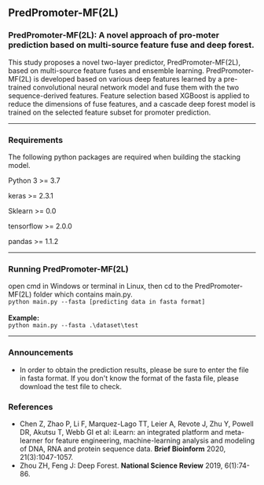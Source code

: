 ## PredPromoter-MF(2L)



### PredPromoter-MF(2L): A novel approach of pro-moter prediction based on multi-source feature fuse and deep forest.
This study proposes a novel two-layer predictor, PredPromoter-MF(2L), based on multi-source feature fuses and ensemble learning. PredPromoter-MF(2L) is developed based on various deep features learned by a pre-trained convolutional neural network model and fuse them with the two sequence-derived features. Feature selection based XGBoost is applied to reduce the dimensions of fuse features, and a cascade deep forest model is trained on the selected feature subset for promoter prediction.

***



### Requirements

The following python packages are required when building the stacking model.

Python 3 >= 3.7

keras >= 2.3.1

Sklearn >= 0.0 

tensorflow >= 2.0.0

pandas >= 1.1.2

***



### Running PredPromoter-MF(2L)

open cmd in Windows or terminal in Linux, then cd to the PredPromoter-MF(2L) folder which contains main.py.
</br>`python main.py --fasta [predicting data in fasta format]`</br>  </br>**Example:**
</br>`python main.py --fasta .\dataset\test`</br>  

***



### Announcements

* In order to obtain the prediction results, please be sure to enter the file in fasta format. If you don't know the format of the fasta file, please download the test file to check.


### References
* Chen Z, Zhao P, Li F, Marquez-Lago TT, Leier A, Revote J, Zhu Y, Powell DR, Akutsu T, Webb GI et al: iLearn: an integrated platform and meta-learner for feature engineering, machine-learning analysis and modeling of DNA, RNA and protein sequence data. **Brief Bioinform** 2020, 21(3):1047-1057.
* Zhou ZH, Feng J: Deep Forest. **National Science Review** 2019, 6(1):74-86.
